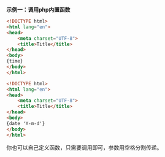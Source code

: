 **示例一：调用php内置函数**

```html
<!DOCTYPE html>
<html lang="en">
<head>
    <meta charset="UTF-8">
    <title>Title</title>
</head>
<body>
{time}
</body>
</html>
```

```html
<!DOCTYPE html>
<html lang="en">
<head>
    <meta charset="UTF-8">
    <title>Title</title>
</head>
<body>
{date 'Y-m-d'}
</body>
</html>
```

你也可以自己定义函数，只需要调用即可，参数用空格分割传递。